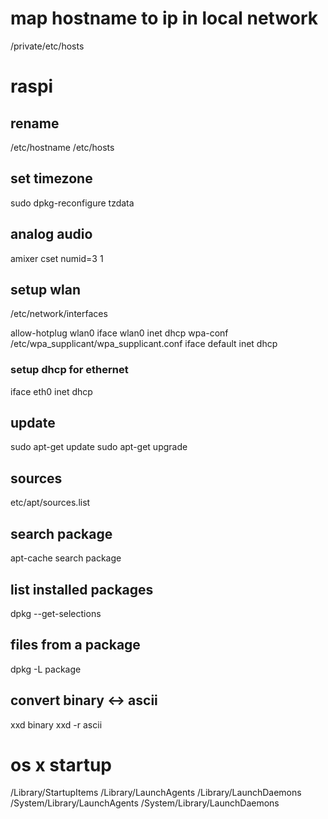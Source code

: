 # map hostname to ip in local network

/private/etc/hosts

# raspi

## rename

/etc/hostname
/etc/hosts

## set timezone

sudo dpkg-reconfigure tzdata

## analog audio

amixer cset numid=3 1

## setup wlan

/etc/network/interfaces

allow-hotplug wlan0
iface wlan0 inet dhcp
    wpa-conf /etc/wpa_supplicant/wpa_supplicant.conf
iface default inet dhcp

### setup dhcp for ethernet

iface eth0 inet dhcp

## update

sudo apt-get update
sudo apt-get upgrade

## sources

etc/apt/sources.list

## search package

apt-cache search package

## list installed packages

dpkg --get-selections

## files from a package

dpkg -L package

## convert binary <-> ascii
xxd binary
xxd -r ascii

# os x startup

/Library/StartupItems
/Library/LaunchAgents
/Library/LaunchDaemons
/System/Library/LaunchAgents
/System/Library/LaunchDaemons

